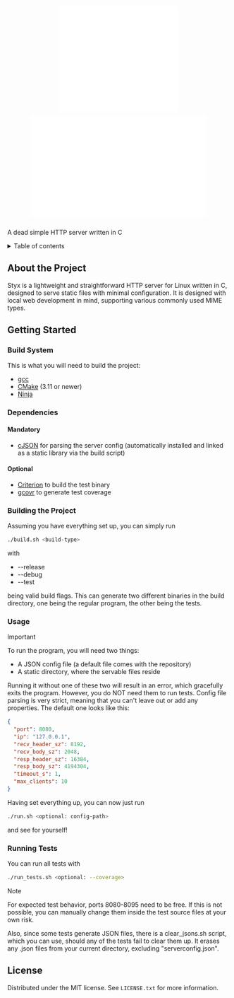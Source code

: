 <h1 align="center">
<img src="./images/icon.svg" alt="title">
  <img src="./images/title.svg" alt="title">
</h1>

A dead simple HTTP server written in C

<details>
  <summary>
  Table of contents
  </summary>
  <ol>
    <li>
      <a href="#about-the-project">
        About the Project
      </a>
    </li>
    <li>
      <a href="#getting-started">
        Getting Started
      </a>
      <ul>
        <li>
          <a href="#build-system">Build System</a>
        </li>
        <li>
          <a href="#dependencies">Dependencies</a>
        </li>
        <li>
          <a href="#building-the-project">Building the Project</a>
        </li>
        <li>
          <a href="#usage">Usage</a>
        </li>
        <li>
          <a href="#running-tests">Running Tests</a>
        </li>
      </ul>
    </li>
    <li>
      <a href="#license">License</a>
    </li>
  </ol>
</details>

## About the Project

Styx is a lightweight and straightforward HTTP server for Linux written in C, designed to serve static files with minimal configuration. It is designed with local web development in mind, supporting various commonly used MIME types.

## Getting Started

### Build System

This is what you will need to build the project:

- [gcc](https://gcc.gnu.org/)
- [CMake](https://cmake.org/) (3.11 or newer)
- [Ninja](https://ninja-build.org/)

### Dependencies

#### Mandatory

- [cJSON](https://github.com/DaveGamble/cJSON) for parsing the server config (automatically installed and linked as a static library via the build script)

#### Optional

- [Criterion](https://github.com/Snaipe/Criterion) to build the test binary
- [gcovr](https://gcovr.com/en/stable/) to generate test coverage

### Building the Project

Assuming you have everything set up, you can simply run

```sh
./build.sh <build-type>
```

with

- --release
- --debug
- --test

being valid build flags. This can generate two different binaries in the build directory, one being the regular program, the other being the tests.

### Usage

> [!IMPORTANT]
> To run the program, you will need two things:
>
> - A JSON config file (a default file comes with the repository)
> - A static directory, where the servable files reside

Running it without one of these two will result in an error, which gracefully exits the program. However, you do NOT need them to run tests. Config file parsing is very strict, meaning that you can't leave out or add any properties. The default one looks like this:

```json
{
  "port": 8080,
  "ip": "127.0.0.1",
  "recv_header_sz": 8192,
  "recv_body_sz": 2048,
  "resp_header_sz": 16384,
  "resp_body_sz": 4194304,
  "timeout_s": 1,
  "max_clients": 10
}
```

Having set everything up, you can now just run

```sh
./run.sh <optional: config-path>
```

and see for yourself!

### Running Tests

You can run all tests with

```sh
./run_tests.sh <optional: --coverage>
```

> [!NOTE]
> For expected test behavior, ports 8080-8095 need to be free. If this is not possible, you can manually change them inside the test source files at your own risk.
>
> Also, since some tests generate JSON files, there is a clear_jsons.sh script, which you can use, should any of the tests fail to clear them up. It erases any .json files from your current directory, excluding "serverconfig.json".

## License

Distributed under the MIT license. See `LICENSE.txt` for more information.

